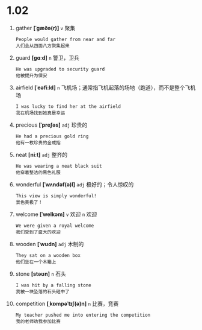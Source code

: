 # 1.02



1. gather **[ˈɡæðə(r)]** `v` 聚集
    ```
    People would gather from near and far
    人们会从四面八方聚集起来
    ```

2. guard **[ɡɑːd]** `n` 警卫，卫兵
    ```
    He was upgraded to security guard
    他被提升为保安
    ```

3. airfield **[ˈeəfiːld]** `n` 飞机场；通常指飞机起落的场地（跑道），而不是整个飞机场
    ```
    I was lucky to find her at the airfield
    我在机场找到她真是幸运
    ```

4. precious **[ˈpreʃəs]** `adj` 珍贵的
    ```
    He had a precious gold ring
    他有一枚珍贵的金戒指
    ```

5. neat **[niːt]** `adj` 整齐的
    ```
    He was wearing a neat black suit
    他穿着整洁的黑色礼服
    ```

6. wonderful **[ˈwʌndəf(ə)l]** `adj` 极好的；令人惊叹的
    ```
    This view is simply wonderful!
    景色美极了！
    ```

7. welcome **[ˈwelkəm]** `v` 欢迎 `n` 欢迎
    ```
    We were given a royal welcome
    我们受到了盛大的欢迎
    ```

8. wooden **[ˈwʊdn]** `adj` 木制的
    ```
    They sat on a wooden box
    他们坐在一个木箱上
    ```

9. stone **[stəʊn]** `n` 石头
    ```
    I was hit by a falling stone
    我被一块坠落的石头砸中了
    ```

10. competition **[ˌkɒmpəˈtɪʃ(ə)n]** `n` 比赛，竞赛
    ```
    My teacher pushed me into entering the competition
    我的老师劝我参加比赛
    ```
